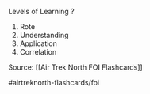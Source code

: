 Levels of Learning
?
1. Rote
2. Understanding
3. Application
4. Correlation
<!--SR:!2022-10-06,3,250-->


Source: [[Air Trek North FOI Flashcards]]

#airtreknorth-flashcards/foi